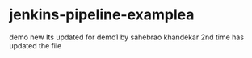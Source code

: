# jenkins-pipeline-examplea
demo new
Its updated for demo1 by sahebrao khandekar
2nd time has updated the file
